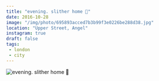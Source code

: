 ```yaml
---
title: "evening. slither home 🚴"
date: 2016-10-28
image: "/img/photo/695893acced7b3b99f3e0226be288d38.jpg"
location: "Upper Street, Angel"
instagram: true
draft: false
tags:
 - london
 - city
---
```


![evening. slither home 🚴](/img/photo/695893acced7b3b99f3e0226be288d38.jpg)
